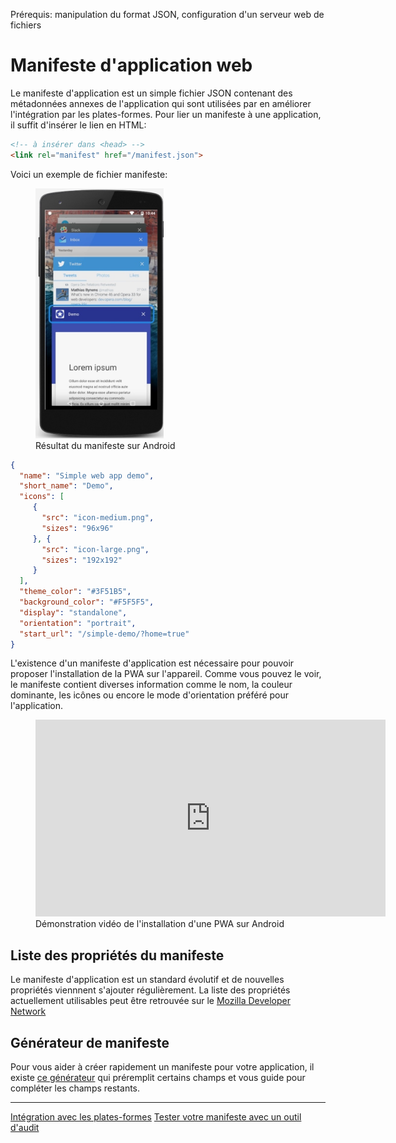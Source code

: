 <span class="requirements">Prérequis: manipulation du format JSON, configuration d'un serveur web de fichiers</span>

Manifeste d'application web
===========================

Le manifeste d'application est un simple fichier JSON contenant des métadonnées annexes de l'application qui sont utilisées par en améliorer l'intégration par les plates-formes. Pour lier un manifeste à une application, il suffit d'insérer le lien en HTML:

```html
<!-- à insérer dans <head> -->
<link rel="manifest" href="/manifest.json">	
```

Voici un exemple de fichier manifeste:

 <figure class="pull-right">
 	<img style="height: 400px" src="static/assets/pwa-manifest-demo.jpg" alt="Résultat du manifeste sur Android">
 	<figcaption>Résultat du manifeste sur Android</figcaption>
 </figure>

```json
{
  "name": "Simple web app demo",
  "short_name": "Demo",
  "icons": [ 
     { 
       "src": "icon-medium.png",
       "sizes": "96x96"
     }, { 
       "src": "icon-large.png", 
       "sizes": "192x192" 
     }
  ],
  "theme_color": "#3F51B5",
  "background_color": "#F5F5F5",
  "display": "standalone",
  "orientation": "portrait",
  "start_url": "/simple-demo/?home=true"
}
```

L'existence d'un manifeste d'application est nécessaire pour pouvoir proposer l'installation de la PWA sur l'appareil. Comme vous pouvez le voir, le manifeste contient diverses information comme le nom, la couleur dominante, les icônes ou encore le mode d'orientation préféré pour l'application.

<figure>
<iframe style="width: 560px; height: 315px;" src="https://www.youtube.com/embed/P7hNedzAjuk" frameborder="0"></iframe>
<figcaption>Démonstration vidéo de l'installation d'une PWA sur Android</figcaption>
</figure>

## Liste des propriétés du manifeste

Le manifeste d'application est un standard évolutif et de nouvelles propriétés viennnent s'ajouter régulièrement. La liste des propriétés actuellement utilisables peut être retrouvée sur le [Mozilla Developer Network](https://developer.mozilla.org/fr/docs/Web/Manifest)

## Générateur de manifeste

Pour vous aider à créer rapidement un manifeste pour votre application, il existe [ce générateur](http://www.pwabuilder.com/generator) qui préremplit certains champs et vous guide pour compléter les champs restants.

---
[Intégration avec les plates-formes](#pages/integration)
[Tester votre manifeste avec un outil d'audit](#/pages/audit-tools)
